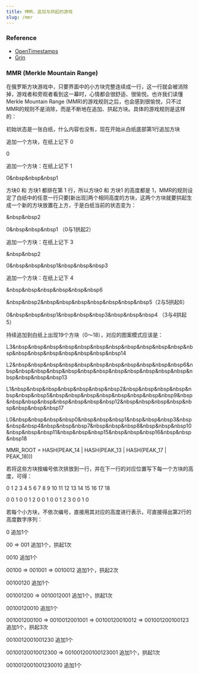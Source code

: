 ```yaml
---
title: MMR，追加与拱起的游戏
slug: /mmr
---
```

### Reference

- [OpenTimestamps](https://github.com/opentimestamps/opentimestamps-server/blob/master/doc/merkle-mountain-range.md)
- [Grin](https://docs.grin.mw/wiki/chain-state/merkle-mountain-range)

### MMR (Merkle Mountain Range)

在俄罗斯方块游戏中，只要界面中的小方块完整连续成一行，这一行就会被消除掉，游戏者和旁观者看到这一幕时，心情都会很舒适、很愉悦。也许我们读懂 Merkle Mountain Range (MMR)的游戏规则之后，也会感到很愉悦，只不过MMR的规则不是消除，而是不断地在追加、拱起方块。具体的游戏规则是这样的：

初始状态是一张白纸，什么内容也没有，现在开始从白纸底部第1行追加方块

追加一个方块，在纸上记下 0

0

追加一个方块：在纸上记下 1

0&nbsp&nbsp&nbsp1

方块0 和 方块1 都排在第 1 行，所以方块0 和 方块1 的高度都是 1，MMR的规则设定了白纸中的任意一行只要[新出现]两个相同高度的方块，这两个方块就要拱起生成一个新的方块放置在上方，于是白纸当前的状态变为：

&nbsp&nbsp2

0&nbsp&nbsp&nbsp1  （0与1拱起2）

追加一个方块：在纸上记下 3

&nbsp&nbsp2

0&nbsp&nbsp&nbsp1&nbsp&nbsp&nbsp3

追加一个方块：在纸上记下 4

&nbsp&nbsp&nbsp&nbsp&nbsp&nbsp6

&nbsp&nbsp2&nbsp&nbsp&nbsp&nbsp&nbsp&nbsp&nbsp5（2与5拱起6）

0&nbsp&nbsp&nbsp1&nbsp&nbsp&nbsp3&nbsp&nbsp&nbsp4 （3与4拱起 5）

持续追加到白纸上出现19个方块（0～18），对应的图案模式应该是：

L3&nbsp&nbsp&nbsp&nbsp&nbsp&nbsp&nbsp&nbsp&nbsp&nbsp&nbsp&nbsp&nbsp&nbsp&nbsp&nbsp&nbsp&nbsp&nbsp14

L2&nbsp&nbsp&nbsp&nbsp&nbsp&nbsp&nbsp&nbsp&nbsp&nbsp&nbsp6&nbsp&nbsp&nbsp&nbsp&nbsp&nbsp&nbsp&nbsp&nbsp&nbsp&nbsp&nbsp&nbsp&nbsp&nbsp&nbsp13

L1&nbsp&nbsp&nbsp&nbsp&nbsp&nbsp&nbsp2&nbsp&nbsp&nbsp&nbsp&nbsp&nbsp&nbsp5&nbsp&nbsp&nbsp&nbsp&nbsp&nbsp&nbsp&nbsp9&nbsp&nbsp&nbsp&nbsp&nbsp&nbsp&nbsp&nbsp12&nbsp&nbsp&nbsp&nbsp&nbsp&nbsp&nbsp&nbsp17

L0&nbsp&nbsp&nbsp&nbsp0&nbsp&nbsp&nbsp1&nbsp&nbsp&nbsp3&nbsp&nbsp&nbsp4&nbsp&nbsp&nbsp7&nbsp&nbsp&nbsp8&nbsp&nbsp&nbsp10&nbsp&nbsp&nbsp11&nbsp&nbsp&nbsp15&nbsp&nbsp&nbsp16&nbsp&nbsp&nbsp18

MMR_ROOT = HASH(PEAK_14 | HASH(PEAK_13 | HASH(PEAK_17 | PEAK_18)))

若将这些方块按编号依次排放到一行，并在下一行的对应位置写下每一个方块的高度，可得：

0  1  2  3  4  5  6  7  8  9 10 11 12 13 14 15 16 17 18

0  0  1  0  0  1  2  0  0  1  0  0  1  2  3  0  0  1  0

若每个小方块，不依次编号，直接用其对应的高度进行表示，可直接得出第2行的高度数字序列：

0 追加1个

00 => 001 追加1个，拱起1次

0010 追加1个

00100 => 001001 => 0010012 追加1个，拱起2次

00100120 追加1个

001001200 => 0010012001 追加1个，拱起1次

00100120010 追加1个

001001200100 => 0010012001001 => 00100120010012 => 001001200100123 追加1个，拱起3次

0010012001001230 追加1个

00100120010012300 => 001001200100123001 追加1个，拱起1次

0010012001001230010 追加1个

